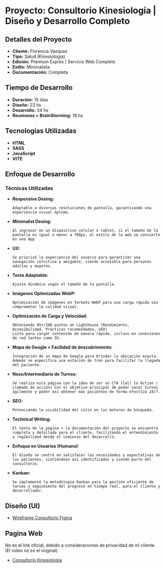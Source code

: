 # Proyecto: Consultorio Kinesiología | Diseño y Desarrollo Completo

## Detalles del Proyecto

-   **Cliente:** Florencia Vázquez
-   **Tipo:** Salud (Kinesiología)
-   **Edición:** Premium Exprés | Servicio Web Completo
-   **Estilo:** Minimalista
-   **Documentación:** Completa

## Tiempo de Desarrollo

-   **Duración:** 15 días
-   **Diseño:** 23 hs
-   **Desarrollo:** 34 hs
-   **Reuniones + BrainStorming:** 18 hs

## Tecnologías Utilizadas

-   **HTML**
-   **SASS**
-   **JavaScript**
-   **VITE**

## Enfoque de Desarrollo

### Técnicas Utilizadas

-   **Responsive Desing:**

        Adaptable a diversas resoluciones de pantalla, garantizando una experiencia visual óptima.

-   **Minimalist Desing:**

        Al ingresar en un dispositivo celular o tablet, si el tamaño de la pantalla es igual o menor a 768px, el estilo de la web se convierte en una App

-   **UX:**

        Se priorizó la experiencia del usuario para garantizar una navegación intuitiva y amigable, siendo accesible para personas adultas y mayores.

-   **Texto Adaptable:**

        Ajuste dinámico según el tamaño de la pantalla.

-   **Imágenes Optimizadas WebP:**

        Optimización de imágenes en formato WebP para una carga rápida sin comprometer la calidad visual.

-   **Optimización de Carga y Velocidad:**

        Obteniendo 95+/100 puntos en Lighthouse (Rendimiento, Accesibilidad, Prácticas recomendadas, SEO)
        Listo para cargar contenido de manera rápida, incluso en conexiones de red lentas como 3G.

-   **Mapa de Google + Facilidad de descubrimiento:**

        Integración de un mapa de Google para brindar la ubicación exacta. Además se especifica una estación de tren para facilitar la llegada del paciente.

-   **Nexo/Intermediario de Turnos:**

        Se realiza esta página con la idea de ser un CTA (Call to Action / Llamado de acción) Con el objetivo principal de poder sacar turnos ágilmente y poder así obtener más pacientes de forma efectiva 24/7.

-   **SEO:**

        Potenciando la visibilidad del sitio en los motores de búsqueda.

-   **Technical Writing:**

        El texto de la página + la documentación del proyecto se encuentra completa y detallada para el cliente, facilitando el entendimiento y legibilidad desde el comienzo del desarrollo.

-   **Enfoque en Usuarios (Humans):**

        El diseño se centró en satisfacer las necesidades y expectativas de los pacientes, sintiéndose así identificados y siendo parte del consultorio.

-   **Kanban:**

        Se implementó la metodología Kanban para la gestión eficiente de tareas y seguimiento del progreso en tiempo real, para el cliente y desarrollador.

## Diseño (UI)

-   [Wireframe Consultorio Figma](https://www.figma.com/file/vcTDl7mT9HCyEuFEqQ3X1Q/Flor-Consultorio-Oficial?type=design&node-id=3%3A97&mode=design&t=fcT0Zh85u2xPkyJW-1)

## Pagina Web
No es el link oficial, debido a consideraciones de privacidad de mi cliente. (El video no es el original)

-   [Consultorio Kinesiologia](https://kinesiologia-eddev.netlify.app/)